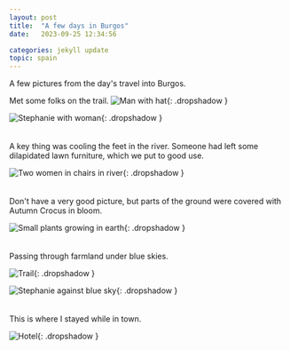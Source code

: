 ```yaml
---
layout: post
title:  "A few days in Burgos"
date:   2023-09-25 12:34:56

categories: jekyll update
topic: spain
---
```


A few pictures from the day's travel into Burgos.

Met some folks on the trail.
![Man with hat](/images/spain/2023-09-27/image7.jpeg){: .dropshadow }

![Stephanie with woman](/images/spain/2023-09-27/image6.jpeg){: .dropshadow }
<br><br><br>
A key thing was cooling the feet in the river.  Someone had left some
dilapidated lawn furniture, which we put to good use.

![Two women in chairs in river](/images/spain/2023-09-27/image5.jpeg){: .dropshadow }
<br><br><br>
Don't have a very good picture, but parts of the ground were covered with
Autumn Crocus in bloom.

![Small plants growing in earth](/images/spain/2023-09-27/image8.jpeg){: .dropshadow }
<br><br><br>
Passing through farmland under blue skies.

![Trail](/images/spain/2023-09-27/image9.jpeg){: .dropshadow }

![Stephanie against blue sky](/images/spain/2023-09-27/image10.jpeg){: .dropshadow }
<br><br><br>
This is where I stayed while in town.

![Hotel](/images/spain/2023-09-27/image0a.jpeg){: .dropshadow }